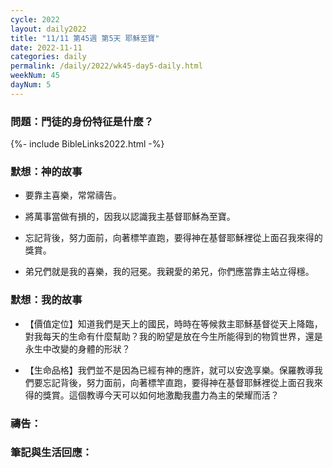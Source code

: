 ```yaml
---
cycle: 2022
layout: daily2022
title: "11/11 第45週 第5天 耶穌至寶"
date: 2022-11-11
categories: daily
permalink: /daily/2022/wk45-day5-daily.html
weekNum: 45
dayNum: 5
---
```


### 問題：門徒的身份特征是什麼？

{%- include BibleLinks2022.html -%}

### 默想：神的故事 
+ 要靠主喜樂，常常禱告。

+ 將萬事當做有損的，因我以認識我主基督耶穌為至寶。

+ 忘記背後，努力面前，向著標竿直跑，要得神在基督耶穌裡從上面召我來得的獎賞。

+ 弟兄們就是我的喜樂，我的冠冕。我親愛的弟兄，你們應當靠主站立得穩。

### 默想：我的故事
+ 【價值定位】知道我們是天上的國民，時時在等候救主耶穌基督從天上降臨，對我每天的生命有什麼幫助？我的盼望是放在今生所能得到的物質世界，還是永生中改變的身體的形狀？

+ 【生命品格】我們並不是因為已經有神的應許，就可以安逸享樂。保羅教導我們要忘記背後，努力面前，向著標竿直跑，要得神在基督耶穌裡從上面召我來得的獎賞。這個教導今天可以如何地激勵我盡力為主的榮耀而活？

### 禱告：

### 筆記與生活回應：
